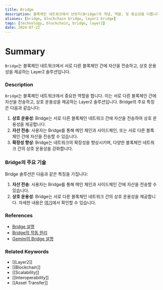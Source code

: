 ```yaml
---
title: Bridge
description: 블록체인 네트워크에서 브릿지(Bridge)의 개념, 역할, 및 중요성을 다룹니다.
aliases: [bridge, blockchain bridge, layer2 bridge]
tags: [technology, blockchain, bridge, layer2]
date: 2024-07-22
---
```

# Summary

`Bridge`는 블록체인 네트워크에서 서로 다른 블록체인 간에 자산을 전송하고, 상호 운용성을 제공하는 Layer2 솔루션입니다.

### Description

`Bridge`는 블록체인 네트워크에서 중요한 역할을 합니다. 이는 서로 다른 블록체인 간에 자산을 전송하고, 상호 운용성을 제공하는 Layer2 솔루션입니다. Bridge의 주요 특징은 다음과 같습니다:

1. **상호 운용성**: Bridge는 서로 다른 블록체인 네트워크 간에 자산을 전송하여 상호 운용성을 제공합니다.
2. **자산 전송**: 사용자는 Bridge를 통해 메인 체인과 사이드체인, 또는 서로 다른 블록체인 간에 자산을 전송할 수 있습니다.
3. **확장성 향상**: Bridge는 네트워크의 확장성을 향상시키며, 다양한 블록체인 네트워크 간의 상호 운용성을 강화합니다.

### Bridge의 주요 기술

Bridge 솔루션은 다음과 같은 특징을 가집니다:

1. **자산 전송**: 사용자는 Bridge를 통해 메인 체인과 사이드체인 간에 자산을 전송할 수 있습니다.
2. **상호 운용성**: Bridge는 서로 다른 블록체인 네트워크 간의 상호 운용성을 제공합니다. 자세한 내용은 [여기](https://ethereum.org/en/glossary/#bridge)에서 확인할 수 있습니다.

### References

- [Bridge 설명](https://en.wikipedia.org/wiki/Blockchain_bridge)
- [Bridge의 작동 원리](https://ethereum.org/en/glossary/#bridge)
- [Gemini의 Bridge 설명](https://www.gemini.com/cryptopedia/search?query=bridge)

### Related Keywords

- [[Layer2]]
- [[Blockchain]]
- [[Scalability]]
- [[Interoperability]]
- [[Asset Transfer]]
